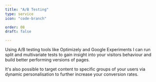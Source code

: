 ```yaml
---
title: "A/B Testing"
type: service
icon: "code-branch"

order: 08
draft: false

---
```


Using A/B testing tools like Optimizely and Google Experiments I can run split and multivariate tests to gain insight into your visitors behaviour and build better performing versions of pages.
 
It's also possible to target content to specific groups of your users via dynamic personalisation to further increase your conversion rates.
